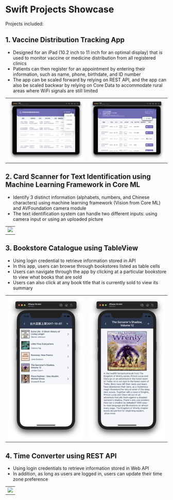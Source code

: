 # Swift Projects Showcase

Projects included:
## 1. Vaccine Distribution Tracking App ##
- Designed for an iPad (10.2 inch to 11 inch for an optimal display) that is used to monitor vaccine or medicine distribution from all registered clinics
- Patients can then register for an appointment by entering their information, such as name, phone, birthdate, and ID number
- The app can be scaled forward by relying on REST API, and the app can also be scaled backwar by relying on Core Data to accommodate rural areas where WiFi signals are still limited
<table>
<tr>
  <td> <img src="./assets/vaccine_system_mainpage.png">
  <td> <img src="./assets/vaccine_system_registration.png">
</tr>
</table>

## 2. Card Scanner for Text Identification using Machine Learning Framework in Core ML ##
- Identify 3 distinct information (alphabets, numbers, and Chinese characters) using machine learning framework (Vision from Core ML) and AVFoundation camera module
- The text identification system can handle two different inputs: using camera input or using an uploaded picture
<table>
  <td> <img src="./assets/coreml_identification.gif" height="600"> </td>
</table>

## 3. Bookstore Catalogue using TableView ##
- Using login credential to retrieve information stored in API
- In this app, users can browse through bookstores listed as table cells
- Users can navigate through the app by clicking at a particular bookstore to view what books that are sold
- Users can also click at any book title that is currently sold to view its summary
<table>
<tr>
<td> <img src="./assets/bookstore_catalogue_02.png">
<td> <img src="./assets/bookstore_catalogue_03.png">
</tr>
</table>

## 4. Time Converter using REST API ##
- Using login credentials to retrieve information stored in Web API
- In addition, as long as users are logged in, users can update their time zone preference
<table>
  <td> <img src="./assets/Simulation_iPhone_12_Mini.gif" height="600"> </td>
</table>

